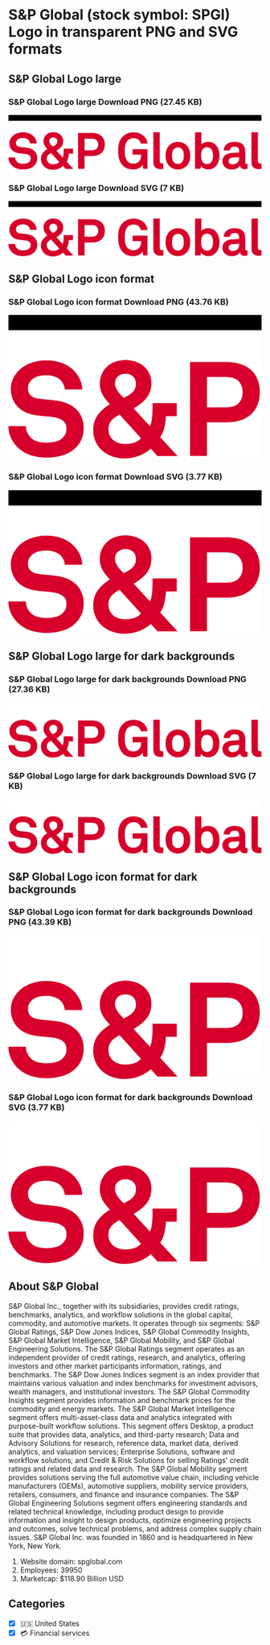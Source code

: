 # S&P Global (stock symbol: SPGI) Logo in transparent PNG and SVG formats

## S&P Global Logo large

### S&P Global Logo large Download PNG (27.45 KB)

![S&P Global Logo large Download PNG (27.45 KB)](/img/orig/SPGI_BIG-5b69c07d.png)

### S&P Global Logo large Download SVG (7 KB)

![S&P Global Logo large Download SVG (7 KB)](/img/orig/SPGI_BIG-9d3566ec.svg)

## S&P Global Logo icon format

### S&P Global Logo icon format Download PNG (43.76 KB)

![S&P Global Logo icon format Download PNG (43.76 KB)](/img/orig/SPGI-23d836fa.png)

### S&P Global Logo icon format Download SVG (3.77 KB)

![S&P Global Logo icon format Download SVG (3.77 KB)](/img/orig/SPGI-9554743d.svg)

## S&P Global Logo large for dark backgrounds

### S&P Global Logo large for dark backgrounds Download PNG (27.36 KB)

![S&P Global Logo large for dark backgrounds Download PNG (27.36 KB)](/img/orig/SPGI_BIG.D-05728597.png)

### S&P Global Logo large for dark backgrounds Download SVG (7 KB)

![S&P Global Logo large for dark backgrounds Download SVG (7 KB)](/img/orig/SPGI_BIG.D-f6b524e7.svg)

## S&P Global Logo icon format for dark backgrounds

### S&P Global Logo icon format for dark backgrounds Download PNG (43.39 KB)

![S&P Global Logo icon format for dark backgrounds Download PNG (43.39 KB)](/img/orig/SPGI.D-2a4a6b66.png)

### S&P Global Logo icon format for dark backgrounds Download SVG (3.77 KB)

![S&P Global Logo icon format for dark backgrounds Download SVG (3.77 KB)](/img/orig/SPGI.D-334c699b.svg)

## About S&P Global

S&P Global Inc., together with its subsidiaries, provides credit ratings, benchmarks, analytics, and workflow solutions in the global capital, commodity, and automotive markets. It operates through six segments: S&P Global Ratings, S&P Dow Jones Indices, S&P Global Commodity Insights, S&P Global Market Intelligence, S&P Global Mobility, and S&P Global Engineering Solutions. The S&P Global Ratings segment operates as an independent provider of credit ratings, research, and analytics, offering investors and other market participants information, ratings, and benchmarks. The S&P Dow Jones Indices segment is an index provider that maintains various valuation and index benchmarks for investment advisors, wealth managers, and institutional investors. The S&P Global Commodity Insights segment provides information and benchmark prices for the commodity and energy markets. The S&P Global Market Intelligence segment offers multi-asset-class data and analytics integrated with purpose-built workflow solutions. This segment offers Desktop, a product suite that provides data, analytics, and third-party research; Data and Advisory Solutions for research, reference data, market data, derived analytics, and valuation services; Enterprise Solutions, software and workflow solutions; and Credit & Risk Solutions for selling Ratings' credit ratings and related data and research. The S&P Global Mobility segment provides solutions serving the full automotive value chain, including vehicle manufacturers (OEMs), automotive suppliers, mobility service providers, retailers, consumers, and finance and insurance companies. The S&P Global Engineering Solutions segment offers engineering standards and related technical knowledge, including product design to provide information and insight to design products, optimize engineering projects and outcomes, solve technical problems, and address complex supply chain issues. S&P Global Inc. was founded in 1860 and is headquartered in New York, New York.

1. Website domain: spglobal.com
2. Employees: 39950
3. Marketcap: $118.90 Billion USD


## Categories
- [x] 🇺🇸 United States
- [x] 💳 Financial services
